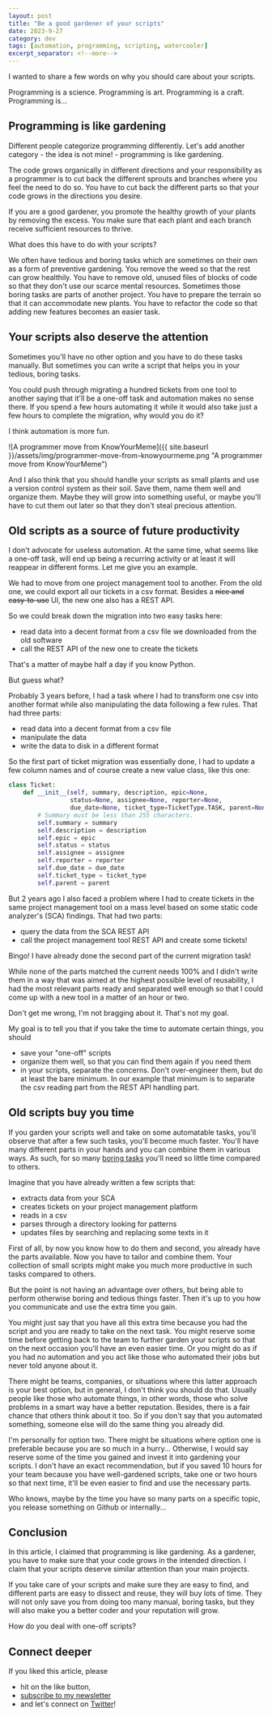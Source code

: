 ```yaml
---
layout: post
title: "Be a good gardener of your scripts"
date: 2023-9-27
category: dev
tags: [automation, programming, scripting, watercooler]
excerpt_separator: <!--more-->
---
```

I wanted to share a few words on why you should care about your scripts.

Programming is a science. Programming is art. Programming is a craft. Programming is...

## Programming is like gardening

Different people categorize programming differently. Let's add another category - the idea is not mine! - programming is like gardening.

The code grows organically in different directions and your responsibility as a programmer is to cut back the different sprouts and branches where you feel the need to do so. You have to cut back the different parts so that your code grows in the directions you desire.

If you are a good gardener, you promote the healthy growth of your plants by removing the excess. You make sure that each plant and each branch receive sufficient resources to thrive.

What does this have to do with your scripts?

We often have tedious and boring tasks which are sometimes on their own as a form of preventive gardening. You remove the weed so that the rest can grow healthily. You have to remove old, unused files of blocks of code so that they don't use our scarce mental resources. Sometimes those boring tasks are parts of another project. You have to prepare the terrain so that it can accommodate new plants. You have to refactor the code so that adding new features becomes an easier task.

## Your scripts also deserve the attention

Sometimes you'll have no other option and you have to do these tasks manually. But sometimes you can write a script that helps you in your tedious, boring tasks.

You could push through migrating a hundred tickets from one tool to another saying that it'll be a one-off task and automation makes no sense there. If you spend a few hours automating it while it would also take just a few hours to complete the migration, why would you do it?

I think automation is more fun.

![A programmer move from KnowYourMeme]({{ site.baseurl }}/assets/img/programmer-move-from-knowyourmeme.png "A programmer move from KnowYourMeme")

And I also think that you should handle your scripts as small plants and use a version control system as their soil. Save them, name them well and organize them. Maybe they will grow into something useful, or maybe you'll have to cut them out later so that they don't steal precious attention.

## Old scripts as a source of future productivity

I don't advocate for useless automation. At the same time, what seems like a one-off task, will end up being a recurring activity or at least it will reappear in different forms. Let me give you an example.

We had to move from one project management tool to another. From the old one, we could export all our tickets in a csv format. Besides a ~~nice and easy-to-use~~ UI, the new one also has a REST API.

So we could break down the migration into two easy tasks here:
- read data into a decent format from a csv file we downloaded from the old software
- call the REST API of the new one to create the tickets

That's a matter of maybe half a day if you know Python.

But guess what? 

Probably 3 years before, I had a task where I had to transform one csv into another format while also manipulating the data following a few rules. That had three parts:
- read data into a decent format from a csv file
- manipulate the data
- write the data to disk in a different format

So the first part of ticket migration was essentially done, I had to update a few column names and of course create a new value class, like this one:

```py
class Ticket:
    def __init__(self, summary, description, epic=None, 
                 status=None, assignee=None, reporter=None, 
                 due_date=None, ticket_type=TicketType.TASK, parent=None) -> None:
        # Summary must be less than 255 characters.
        self.summary = summary
        self.description = description
        self.epic = epic
        self.status = status
        self.assignee = assignee
        self.reporter = reporter
        self.due_date = due_date
        self.ticket_type = ticket_type
        self.parent = parent
```

But 2 years ago I also faced a problem where I had to create tickets in the same project management tool on a mass level based on some static code analyzer's (SCA) findings. That had two parts:

- query the data from the SCA REST API
- call the project management tool REST API and create some tickets!

Bingo! I have already done the second part of the current migration task!

While none of the parts matched the current needs 100% and I didn't write them in a way that was aimed at the highest possible level of reusability, I had the most relevant parts ready and separated well enough so that I could come up with a new tool in a matter of an hour or two.

Don't get me wrong, I'm not bragging about it. That's not my goal.

My goal is to tell you that if you take the time to automate certain things, you should
- save your "one-off" scripts
- organize them well, so that you can find them again if you need them
- in your scripts, separate the concerns. Don't over-engineer them, but do at least the bare minimum. In our example that minimum is to separate the csv reading part from the REST API handling part.

## Old scripts buy you time

If you garden your scripts well and take on some automatable tasks, you'll observe that after a few such tasks, you'll become much faster. You'll have many different parts in your hands and you can combine them in various ways. As such, for so many [boring tasks](https://www.sandordargo.com/blog/2023/08/30/the-value-of-boring-tasks) you'll need so little time compared to others.

Imagine that you have already written a few scripts that:
- extracts data from your SCA
- creates tickets on your project management platform
- reads in a csv
- parses through a directory looking for patterns
- updates files by searching and replacing some texts in it

First of all, by now you know how to do them and second, you already have the parts available. Now you have to tailor and combine them. Your collection of small scripts might make you much more productive in such tasks compared to others.

But the point is not having an advantage over others, but being able to perform otherwise boring and tedious things faster. Then it's up to you how you communicate and use the extra time you gain.

You might just say that you have all this extra time because you had the script and you are ready to take on the next task. You might reserve some time before getting back to the team to further garden your scripts so that on the next occasion you'll have an even easier time. Or you might do as if you had no automation and you act like those who automated their jobs but never told anyone about it.

There might be teams, companies, or situations where this latter approach is your best option, but in general, I don't think you should do that. Usually people like those who automate things, in other words, those who solve problems in a smart way have a better reputation. Besides, there is a fair chance that others think about it too. So if you don't say that you automated something, someone else will do the same thing you already did.

I'm personally for option two. There might be situations where option one is preferable because you are so much in a hurry... Otherwise, I would say reserve some of the time you gained and invest it into gardening your scripts. I don't have an exact recommendation, but if you saved 10 hours for your team because you have well-gardened scripts, take one or two hours so that next time, it'll be even easier to find and use the necessary parts.

Who knows, maybe by the time you have so many parts on a specific topic, you release something on Github or internally...

## Conclusion

In this article, I claimed that programming is like gardening. As a gardener, you have to make sure that your code grows in the intended direction. I claim that your scripts deserve similar attention than your main projects.

If you take care of your scripts and make sure they are easy to find, and different parts are easy to dissect and reuse, they will buy lots of time. They will not only save you from doing too many manual, boring tasks, but they will also make you a better coder and your reputation will grow. 

How do you deal with one-off scripts?

## Connect deeper

If you liked this article, please 
- hit on the like button,  
- [subscribe to my newsletter](http://eepurl.com/gvcv1j) 
- and let's connect on [Twitter](https://twitter.com/SandorDargo)!